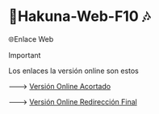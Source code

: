 # 🎸Hakuna-Web-F10 🎶
🌐Enlace Web

> [!IMPORTANT]
> Los enlaces la versión online son estos
> 
---> <a href="https://tinyurl.com/busconciertohakuna">Versión Online Acortado</a>
>
---> <a href="https://rawcdn.githack.com/Fedes10/Hakuna-Web-F10/7c9a692df694983e333712f4515b185aaae077c9/WebBusHakuna.html">Versión Online Redirección Final</a>

